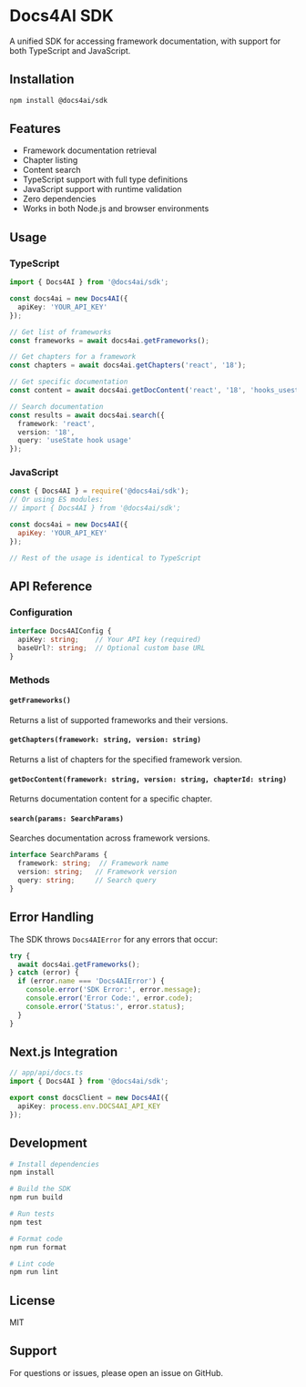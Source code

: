 # Docs4AI SDK

A unified SDK for accessing framework documentation, with support for both TypeScript and JavaScript.

## Installation

```bash
npm install @docs4ai/sdk
```

## Features

- Framework documentation retrieval
- Chapter listing
- Content search
- TypeScript support with full type definitions
- JavaScript support with runtime validation
- Zero dependencies
- Works in both Node.js and browser environments

## Usage

### TypeScript

```typescript
import { Docs4AI } from '@docs4ai/sdk';

const docs4ai = new Docs4AI({
  apiKey: 'YOUR_API_KEY'
});

// Get list of frameworks
const frameworks = await docs4ai.getFrameworks();

// Get chapters for a framework
const chapters = await docs4ai.getChapters('react', '18');

// Get specific documentation
const content = await docs4ai.getDocContent('react', '18', 'hooks_usestate');

// Search documentation
const results = await docs4ai.search({
  framework: 'react',
  version: '18',
  query: 'useState hook usage'
});
```

### JavaScript

```javascript
const { Docs4AI } = require('@docs4ai/sdk');
// Or using ES modules:
// import { Docs4AI } from '@docs4ai/sdk';

const docs4ai = new Docs4AI({
  apiKey: 'YOUR_API_KEY'
});

// Rest of the usage is identical to TypeScript
```

## API Reference

### Configuration

```typescript
interface Docs4AIConfig {
  apiKey: string;    // Your API key (required)
  baseUrl?: string;  // Optional custom base URL
}
```

### Methods

#### `getFrameworks()`
Returns a list of supported frameworks and their versions.

#### `getChapters(framework: string, version: string)`
Returns a list of chapters for the specified framework version.

#### `getDocContent(framework: string, version: string, chapterId: string)`
Returns documentation content for a specific chapter.

#### `search(params: SearchParams)`
Searches documentation across framework versions.

```typescript
interface SearchParams {
  framework: string;  // Framework name
  version: string;   // Framework version
  query: string;     // Search query
}
```

## Error Handling

The SDK throws `Docs4AIError` for any errors that occur:

```typescript
try {
  await docs4ai.getFrameworks();
} catch (error) {
  if (error.name === 'Docs4AIError') {
    console.error('SDK Error:', error.message);
    console.error('Error Code:', error.code);
    console.error('Status:', error.status);
  }
}
```

## Next.js Integration

```typescript
// app/api/docs.ts
import { Docs4AI } from '@docs4ai/sdk';

export const docsClient = new Docs4AI({
  apiKey: process.env.DOCS4AI_API_KEY
});
```

## Development

```bash
# Install dependencies
npm install

# Build the SDK
npm run build

# Run tests
npm test

# Format code
npm run format

# Lint code
npm run lint
```

## License

MIT

## Support

For questions or issues, please open an issue on GitHub.
